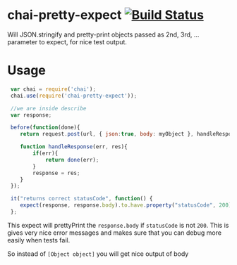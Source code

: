 chai-pretty-expect [![Build Status](https://travis-ci.org/e-conomic/chai-pretty-expect.svg?branch=master)](https://travis-ci.org/e-conomic/chai-pretty-expect)
==================

Will JSON.stringify and pretty-print objects passed as 2nd, 3rd, ... parameter to expect, for nice test output.

Usage
=====

```js
 var chai = require('chai');
 chai.use(require('chai-pretty-expect'));

 //we are inside describe
 var response;

 before(function(done){
    return request.post(url, { json:true, body: myObject }, handleResponse); //post invalid json

    function handleResponse(err, res){
        if(err){
            return done(err);
        }
        response = res;
    }
 });

 it("returns correct statusCode", function() {
    expect(response, response.body).to.have.property("statusCode", 200);
 };

```

 This expect will prettyPrint the `response.body` if `statusCode` is not `200`. This is gives very nice error messages and makes sure that you can debug more easily when tests fail.

 So instead of `[Object object]` you will get nice output of body

